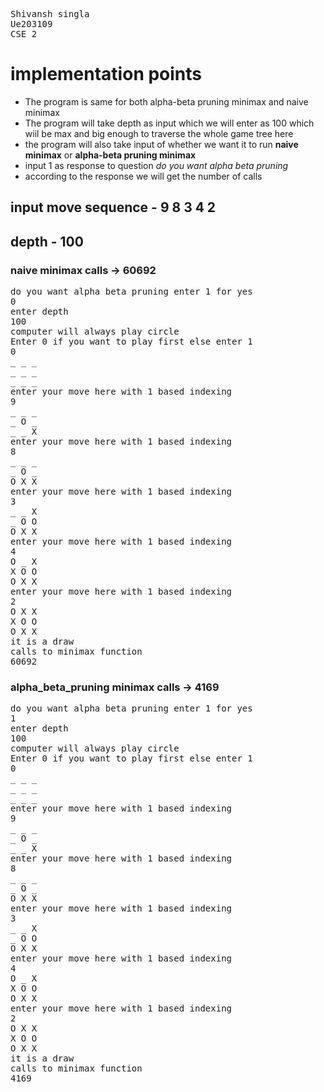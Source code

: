 <pre>
Shivansh singla
Ue203109
CSE 2
</pre>

# implementation points

<ul>
<li>The program is same for both alpha-beta pruning minimax and naive minimax</li>
<li>The program will take depth as input which we will enter as 100 which wiil be max and big enough to traverse the whole game tree here</li>
<li>the program will also take input of whether we want it to run <b>naive minimax</b> or <b>alpha-beta pruning minimax</b></li>
<li>input 1 as response to question <i>do you want alpha beta pruning</i></li>
<li>according to the response we will get the number of calls</li>
</ul>

## input move sequence - 9 8 3 4 2
## depth - 100

### naive minimax calls -> 60692

<pre>
do you want alpha beta pruning enter 1 for yes
0
enter depth
100
computer will always play circle
Enter 0 if you want to play first else enter 1
0
_ _ _ 
_ _ _ 
_ _ _ 
enter your move here with 1 based indexing
9
_ _ _ 
_ O _ 
_ _ X 
enter your move here with 1 based indexing
8
_ _ _ 
_ O _ 
O X X 
enter your move here with 1 based indexing
3
_ _ X 
_ O O 
O X X 
enter your move here with 1 based indexing
4
O _ X 
X O O 
O X X 
enter your move here with 1 based indexing
2
O X X 
X O O 
O X X 
it is a draw
calls to minimax function
60692
</pre>

### alpha_beta_pruning minimax calls -> 4169

<pre>
do you want alpha beta pruning enter 1 for yes
1
enter depth
100
computer will always play circle
Enter 0 if you want to play first else enter 1
0
_ _ _ 
_ _ _ 
_ _ _ 
enter your move here with 1 based indexing
9
_ _ _ 
_ O _ 
_ _ X 
enter your move here with 1 based indexing
8
_ _ _ 
_ O _ 
O X X 
enter your move here with 1 based indexing
3
_ _ X 
_ O O 
O X X 
enter your move here with 1 based indexing
4
O _ X 
X O O 
O X X 
enter your move here with 1 based indexing
2
O X X 
X O O 
O X X 
it is a draw
calls to minimax function
4169
</pre>
